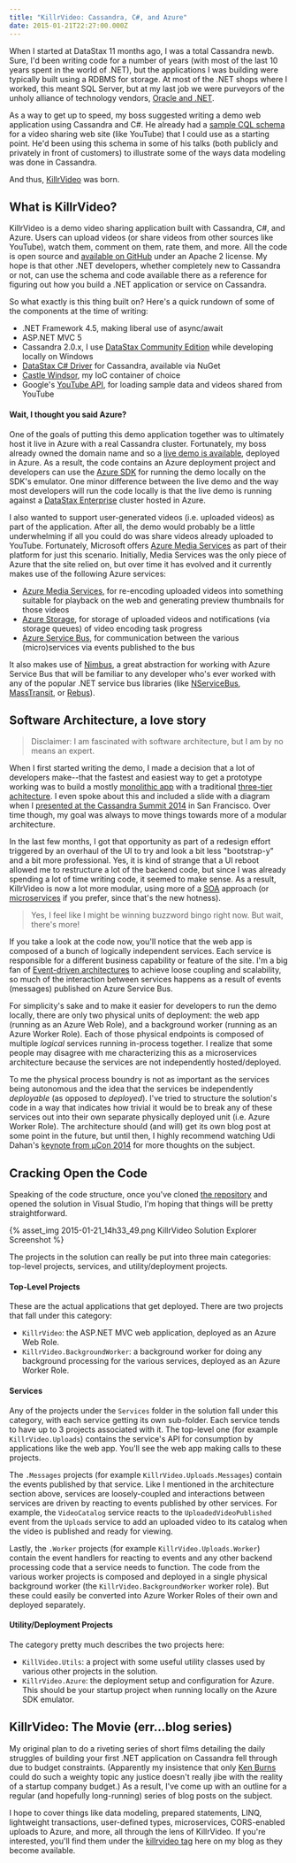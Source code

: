 ```yaml
---
title: "KillrVideo: Cassandra, C#, and Azure"
date: 2015-01-21T22:27:00.000Z
---
```


When I started at DataStax 11 months ago, I was a total Cassandra newb.  Sure, I'd been writing code for a number of
years (with most of the last 10 years spent in the world of .NET), but the applications I was building were typically
built using a RDBMS for storage.  At most of the .NET shops where I worked, this meant SQL Server, but at my last job we
were purveyors of the unholy alliance of technology vendors, [Oracle and
.NET](/how-my-favorite-oracle-error-led-me-to-datastax-and-cassandra).

As a way to get up to speed, my boss suggested writing a demo web application using Cassandra and C#.  He already had a
[sample CQL schema](https://github.com/pmcfadin/cassandra-videodb-sample-schema) for a video sharing web site (like
YouTube) that I could use as a starting point.  He'd been using this schema in some of his talks (both publicly and
privately in front of customers) to illustrate some of the ways data modeling was done in Cassandra.

And thus, [KillrVideo](https://github.com/luketillman/killrvideo-csharp) was born.

## What is KillrVideo?
KillrVideo is a demo video sharing application built with Cassandra, C#, and Azure.  Users can upload videos (or share
videos from other sources like YouTube), watch them, comment on them, rate them, and more.  All the code is open source
and [available on GitHub](https://github.com/luketillman/killrvideo-csharp) under an Apache 2 license.  My hope is that
other .NET developers, whether completely new to Cassandra or not, can use the schema and code available there as a
reference for figuring out how you build a .NET application or service on Cassandra.

So what exactly is this thing built on?  Here's a quick rundown of some of the components at the time of writing:

* .NET Framework 4.5, making liberal use of async/await
* ASP.NET MVC 5
* Cassandra 2.0.x, I use [DataStax Community Edition](http://planetcassandra.org/cassandra/) while developing locally on
  Windows
* [DataStax C# Driver](https://github.com/datastax/csharp-driver) for Cassandra, available via NuGet
* [Castle Windsor](http://docs.castleproject.org/Default.aspx?Page=MainPage&NS=Windsor), my IoC container of choice
* Google's [YouTube API](https://developers.google.com/youtube/), for loading sample data and videos shared from YouTube

#### Wait, I thought you said Azure?
One of the goals of putting this demo application together was to ultimately host it live in Azure with a real Cassandra
cluster.  Fortunately, my boss already owned the domain name and so a [live demo is
available](http://www.killrvideo.com/), deployed in Azure.  As a result, the code contains an Azure deployment project
and developers can use the [Azure SDK](http://azure.microsoft.com/en-us/downloads/) for running the demo locally on the
SDK's emulator.  One minor difference between the live demo and the way most developers will run the code locally is
that the live demo is running against a [DataStax
Enterprise](http://www.datastax.com/what-we-offer/products-services/datastax-enterprise) cluster hosted in Azure.

I also wanted to support user-generated videos (i.e. uploaded videos) as part of the application.  After all, the demo
would probably be a little underwhelming if all you could do was share videos already uploaded to YouTube.  Fortunately,
Microsoft offers [Azure Media Services](http://azure.microsoft.com/en-us/services/media-services/) as part of their
platform for just this scenario.  Initially, Media Services was the only piece of Azure that the site relied on, but
over time it has evolved and it currently makes use of the following Azure services:

* [Azure Media Services](http://azure.microsoft.com/en-us/services/media-services/), for re-encoding uploaded videos
  into something suitable for playback on the web and generating preview thumbnails for those videos
* [Azure Storage](http://azure.microsoft.com/en-us/services/storage/), for storage of uploaded videos and notifications
  (via storage queues) of video encoding task progress
* [Azure Service Bus](http://azure.microsoft.com/en-us/services/service-bus/), for communication between the various
  (micro)services via events published to the bus

It also makes use of [Nimbus](https://github.com/NimbusAPI/Nimbus), a great abstraction for working with Azure Service
Bus that will be familiar to any developer who's ever worked with any of the popular .NET service bus libraries (like
[NServiceBus](https://github.com/Particular/NServiceBus), [MassTransit](https://github.com/MassTransit/MassTransit), or
[Rebus](https://github.com/rebus-org/Rebus)).

## Software Architecture, a love story

> Disclaimer: I am fascinated with software architecture, but I am by no means an expert.

When I first started writing the demo, I made a decision that a lot of developers make--that the fastest and easiest way
to get a prototype working was to build a mostly [monolithic app](http://en.wikipedia.org/wiki/Monolithic_application)
with a traditional [three-tier achitecture](http://en.wikipedia.org/wiki/Multitier_architecture).  I even spoke about
this and included a slide with a diagram when I [presented at the Cassandra Summit
2014](/showing-off-cassandra-on-azure/) in San Francisco.  Over time though, my goal was always to move things towards
more of a modular architecture.

In the last few months, I got that opportunity as part of a redesign effort triggered by an overhaul of the UI to try
and look a bit less "bootstrap-y" and a bit more professional.  Yes, it is kind of strange that a UI reboot allowed me
to restructure a lot of the backend code, but since I was already spending a lot of time writing code, it seemed to make
sense.  As a result, KillrVideo is now a lot more modular, using more of a
[SOA](http://en.wikipedia.org/wiki/Service-oriented_architecture) approach (or
[microservices](http://martinfowler.com/articles/microservices.html) if you prefer, since that's the new hotness).

> Yes, I feel like I might be winning buzzword bingo right now.  But wait, there's more!

If you take a look at the code now, you'll notice that the web app is composed of a bunch of logically independent
services.  Each service is responsible for a different business capability or feature of the site.  I'm a big fan of
[Event-driven architectures](http://en.wikipedia.org/wiki/Event-driven_architecture) to achieve loose coupling and
scalability, so much of the interaction between services happens as a result of events (messages) published on Azure
Service Bus.

For simplicity's sake and to make it easier for developers to run the demo locally, there are only two physical units of
deployment: the web app (running as an Azure Web Role), and a background worker (running as an Azure Worker Role).  Each
of those physical endpoints is composed of multiple *logical* services running in-process together.  I realize that some
people may disagree with me characterizing this as a microservices architecture because the services are not
independently hosted/deployed.

To me the physical process boundry is not as important as the services being autonomous and the idea that the services
be independently *deployable* (as opposed to *deployed*).  I've tried to structure the solution's code in a way that
indicates how trivial it would be to break any of these services out into their own separate physically deployed unit
(i.e. Azure Worker Role).  The architecture should (and will) get its own blog post at some point in the future, but
until then, I highly recommend watching Udi Dahan's [keynote from &#181;Con
2014](https://skillsmatter.com/skillscasts/5235-keynote-an-integrated-services-approach) for more thoughts on the
subject.

## Cracking Open the Code
Speaking of the code structure, once you've cloned [the repository](https://github.com/luketillman/killrvideo-csharp)
and opened the solution in Visual Studio, I'm hoping that things will be pretty straightforward.

{% asset_img 2015-01-21_14h33_49.png KillrVideo Solution Explorer Screenshot %}

The projects in the solution can really be put into three main categories: top-level projects, services, and
utility/deployment projects.

#### Top-Level Projects
These are the actual applications that get deployed.  There are two projects that fall under this category:

* `KillrVideo`: the ASP.NET MVC web application, deployed as an Azure Web Role.
* `KillrVideo.BackgroundWorker`: a background worker for doing any background processing for the various services,
  deployed as an Azure Worker Role.

#### Services
Any of the projects under the `Services` folder in the solution fall under this category, with each service getting its
own sub-folder.  Each service tends to have up to 3 projects associated with it.  The top-level one (for example
`KillrVideo.Uploads`) contains the service's API for consumption by applications like the web app.  You'll see the web
app making calls to these projects.

The `.Messages` projects (for example `KillrVideo.Uploads.Messages`) contain the events published by that service.  Like
I mentioned in the architecture section above, services are loosely-coupled and interactions between services are driven
by reacting to events published by other services.  For example, the `VideoCatalog` service reacts to the
`UploadedVideoPublished` event from the `Uploads` service to add an uploaded video to its catalog when the video is
published and ready for viewing.

Lastly, the `.Worker` projects (for example `KillrVideo.Uploads.Worker`) contain the event handlers for reacting to
events and any other backend processing code that a service needs to function.  The code from the various worker
projects is composed and deployed in a single physical background worker (the `KillrVideo.BackgroundWorker` worker
role).  But these could easily be converted into Azure Worker Roles of their own and deployed separately.

#### Utility/Deployment Projects
The category pretty much describes the two projects here:

* `KillVideo.Utils`: a project with some useful utility classes used by various other projects in the solution.
* `KillrVideo.Azure`: the deployment setup and configuration for Azure.  This should be your startup project when
  running locally on the Azure SDK emulator.

## KillrVideo: The Movie (err...blog series)
My original plan to do a riveting series of short films detailing the daily struggles of building your first .NET
application on Cassandra fell through due to budget constraints.  (Apparently my insistence that only [Ken
Burns](http://en.wikipedia.org/wiki/Ken_Burns) could do such a weighty topic any justice doesn't really jibe with the
reality of a startup company budget.)  As a result, I've come up with an outline for a regular (and hopefully
long-running) series of blog posts on the subject.

I hope to cover things like data modeling, prepared statements, LINQ, lightweight transactions, user-defined types,
microservices, CORS-enabled uploads to Azure, and more, all through the lens of KillrVideo.  If you're interested,
you'll find them under the [killrvideo tag](/tag/killrvideo/) here on my blog as they become available.
